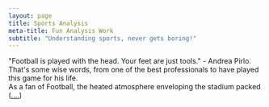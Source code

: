 ```yaml
---
layout: page
title: Sports Analysis
meta-title: Fun Analysis Work 
subtitle: "Understanding sports, never gets boring!"
---
```



<div id="sports analysis-section">

<p class="sports analysis-text">
<i class="fa fa-futbol-o" aria-hidden="true"></i>
  "Football is played with the head. Your feet are just tools." - Andrea Pirlo.<br>
That's some wise words, from one of the best professionals to have played this game for his life.<br>
As a fan of Football, the heated atmosphere enveloping the stadium packed (<a target="_blank" href="https://www.kaggle.com/harris13/facts-on-football-probably-you-did-not-know?scriptVersionId=32141848">....</a>)
</p>

